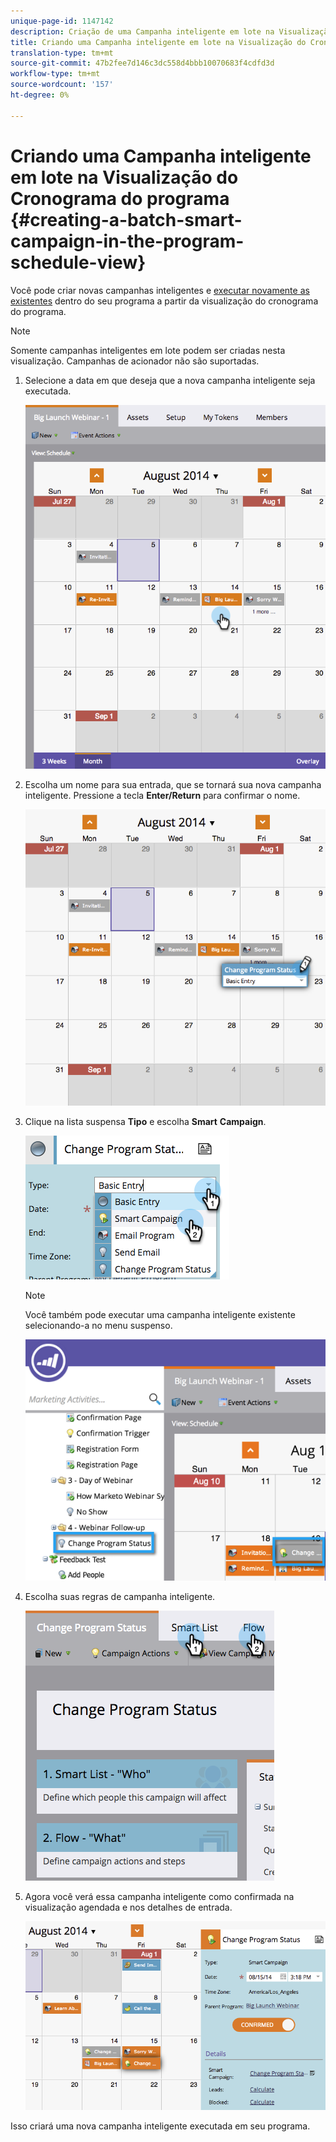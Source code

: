 ```yaml
---
unique-page-id: 1147142
description: Criação de uma Campanha inteligente em lote na Visualização do Cronograma do programa - Documentos do marketing - Documentação do produto
title: Criando uma Campanha inteligente em lote na Visualização do Cronograma do programa
translation-type: tm+mt
source-git-commit: 47b2fee7d146c3dc558d4bbb10070683f4cdfd3d
workflow-type: tm+mt
source-wordcount: '157'
ht-degree: 0%

---
```



# Criando uma Campanha inteligente em lote na Visualização do Cronograma do programa {#creating-a-batch-smart-campaign-in-the-program-schedule-view}

Você pode criar novas campanhas inteligentes e [executar novamente as existentes](rerun-a-smart-campaign-in-the-program-schedule-view.md) dentro do seu programa a partir da visualização do cronograma do programa.

>[!NOTE]
>
>Somente campanhas inteligentes em lote podem ser criadas nesta visualização. Campanhas de acionador não são suportadas.

1. Selecione a data em que deseja que a nova campanha inteligente seja executada.

   ![](assets/image2014-9-23-15-3a28-3a20.png)

1. Escolha um nome para sua entrada, que se tornará sua nova campanha inteligente. Pressione a tecla **Enter/Return** para confirmar o nome.

   ![](assets/image2014-9-23-15-3a28-3a28.png)

1. Clique na lista suspensa **Tipo** e escolha **Smart** **Campaign**.

   ![](assets/typechoose.png)

   >[!NOTE]
   >
   >Você também pode executar uma campanha inteligente existente selecionando-a no menu suspenso.

   ![](assets/four.png)

1. Escolha suas regras de campanha [](../../../../product-docs/core-marketo-concepts/smart-campaigns/creating-a-smart-campaign/create-a-new-smart-campaign.md) inteligente.

   ![](assets/changeprogramstatus-hands.png)

1. Agora você verá essa campanha inteligente como confirmada na visualização agendada e nos detalhes de entrada.

   ![](assets/image2014-9-23-15-3a29-3a57.png)

Isso criará uma nova campanha inteligente executada em seu programa.